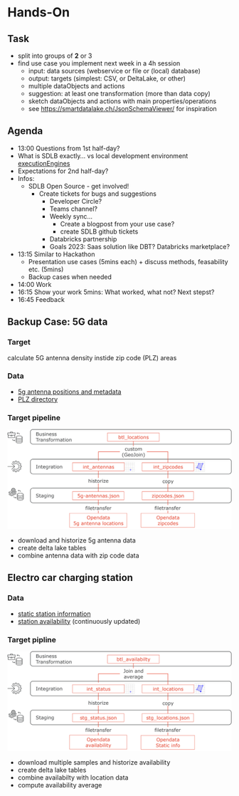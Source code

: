 # Hands-On

## Task
* split into groups of **2** or 3
* find use case you implement next week in a 4h session
  - input: data sources (webservice or file or (local) database)
  - output: targets (simplest: CSV, or DeltaLake, or other)
  - multiple dataObjects and actions
  - suggestion: at least one transformation (more than data copy)
  - sketch dataObjects and actions with main properties/operations
  - see https://smartdatalake.ch/JsonSchemaViewer/ for inspiration

## Agenda
* 13:00 Questions from 1st half-day?
 * What is SDLB exactly… vs local development environment
	 [executionEngines](https://github.com/smart-data-lake/smart-data-lake/blob/documentation/docs/reference/executionEngines.md)
* Expectations for 2nd half-day?
* Infos: 
  - SDLB Open Source - get involved!
    + Create tickets for bugs and suggestions
      - Developer Circle?
      - Teams channel?
      - Weekly sync…
        + Create a blogpost from your use case?
        + create SDLB github tickets
      - Databricks partnership
      - Goals 2023: Saas solution like DBT? Databricks marketplace?
* 13:15 Similar to Hackathon
	- Presentation use cases (5mins each) + discuss methods, feasability etc. (5mins)
	- Backup cases when needed
* 14:00 Work
* 16:15 Show your work 5mins: What worked, what not? Next stepst?
* 16:45 Feedback

## Backup Case: 5G data
### Target
calculate 5G antenna density instide zip code (PLZ) areas

### Data
* [5g antenna positions and metadata](https://data.geo.admin.ch/ch.bakom.mobil-antennenstandorte-5g/data/ch.bakom.mobil-antennenstandorte-5g_en.json)
* [PLZ directory](https://swisspost.opendatasoft.com/explore/dataset/plz_verzeichnis_v2/download/?format=csv&timezone=Europe/Berlin&lang=de&use_labels_for_header=true&csv_separator=%3B)

### Target pipeline
![target pipeline for 5G use case](images/5G_case_pipeline.png)

* download and historize 5g antenna data
* create delta lake tables
* combine antenna data with zip code data

## Electro car charging station

### Data
* [static station information](https://data.geo.admin.ch/ch.bfe.ladestellen-elektromobilitaet/data/oicp/ch.bfe.ladestellen-elektromobilitaet.json)
* [station availability](https://data.geo.admin.ch/ch.bfe.ladestellen-elektromobilitaet/status/oicp/ch.bfe.ladestellen-elektromobilitaet.json) (continuously updated)

### Target pipline
![target pipeline for car charger use case](images/charger_case_pipeline.png)

* download multiple samples and historize availability
* create delta lake tables
* combine availabilty with location data
* compute availability average

